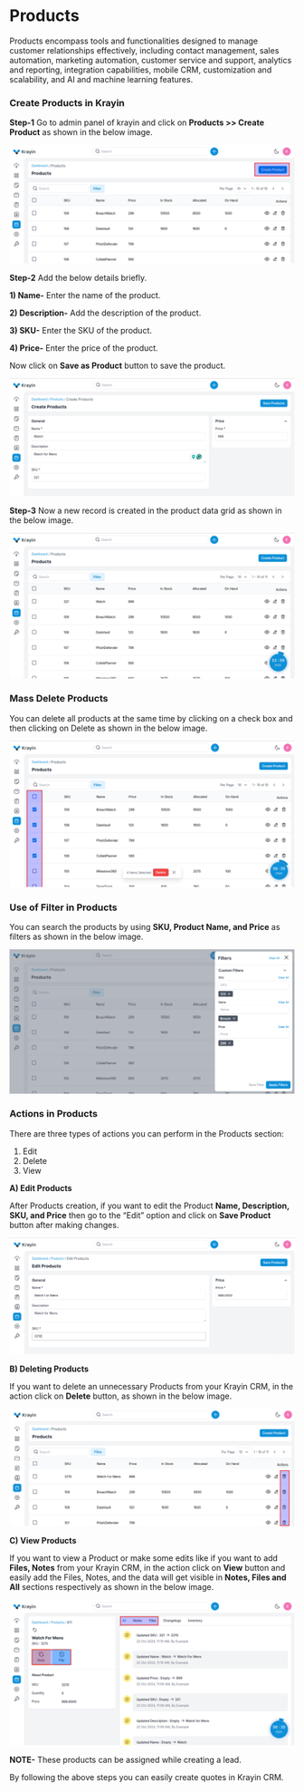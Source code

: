 # Products

Products encompass tools and functionalities designed to manage customer relationships effectively, including contact management, sales automation, marketing automation, customer service and support, analytics and reporting, integration capabilities, mobile CRM, customization and scalability, and AI and machine learning features.

### Create Products in Krayin

**Step-1** Go to admin panel of krayin and click on **Products >> Create Product** as shown in the below image.

![Create Product](../../assets/2.0/images/product/createProduct.png)

**Step-2** Add the below details briefly.

**1) Name-** Enter the name of the product.

**2) Description-** Add the description of the product.

**3) SKU-** Enter the SKU of the product.

**4) Price-** Enter the price of the product.

Now click on **Save as Product** button to save the product.

![Product](../../assets/2.0/images/product/product.png)

**Step-3** Now a new record is created in the product data grid as shown in the below image.

![Product Grid](../../assets/2.0/images/product/productdataGrid.png)

### Mass Delete Products

You can delete all products at the same time by clicking on a check box and then clicking on Delete as shown in the below image.

![Product Grid](../../assets/2.0/images/product/massDelete.png)

### Use of Filter in Products

You can search the products by using **SKU, Product Name, and Price** as filters as shown in the below image.

![Product Grid](../../assets/2.0/images/product/filtersProducts.png)

### Actions in Products

There are three types of actions you can perform in the Products section:

1) Edit
2) Delete
3) View

**A) Edit Products**

After Products creation, if you want to edit the Product **Name, Description, SKU, and Price** then go to the “Edit” option and click on **Save Product** button after making changes.

![Products edit](../../assets/2.0/images/product/editProduct.png)

**B) Deleting Products**

If you want to delete an unnecessary Products from your Krayin CRM, in the action click on **Delete** button, as shown in the below image.

![Delete Grid](../../assets/2.0/images/product/deleteProduct.png)

**C) View Products**

If you want to view a Product or make some edits like if you want to add **Files, Notes** from your Krayin CRM, in the action click on **View** button and easily add the Files, Notes, and the data will get visible in **Notes, Files and All** sections respectively as shown in the below image.

![Grid](../../assets/2.0/images/product/viewProduct.png)

**NOTE-** These products can be assigned while creating a lead. 

By following the above steps you can easily create quotes in Krayin CRM.


